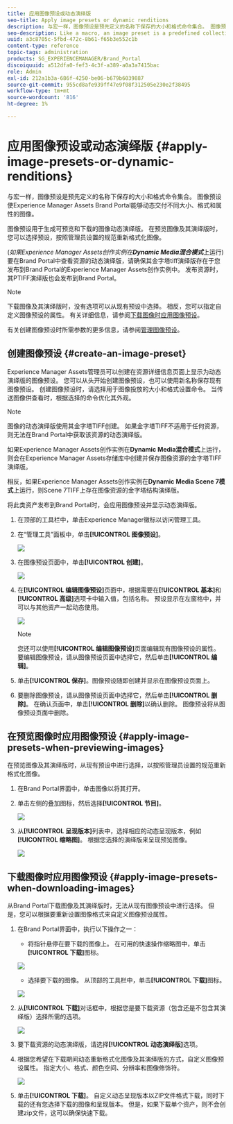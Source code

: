 ```yaml
---
title: 应用图像预设或动态演绎版
seo-title: Apply image presets or dynamic renditions
description: 与宏一样，图像预设是预先定义的名称下保存的大小和格式命令集合。 图像预设使Experience Manager Assets Brand Portal能够动态交付不同大小、格式和属性的图像。
seo-description: Like a macro, an image preset is a predefined collection of sizing and formatting commands saved under a name. Image presets enable Experience Manager Assets Brand Portal to dynamically deliver images of different sizes, formats, and properties.
uuid: a3c8705c-5fbd-472c-8b61-f65b3e552c1b
content-type: reference
topic-tags: administration
products: SG_EXPERIENCEMANAGER/Brand_Portal
discoiquuid: a512dfa0-fef3-4c3f-a389-a0a3a7415bac
role: Admin
exl-id: 212a1b3a-686f-4250-be06-b679b6039887
source-git-commit: 955cd8afe939ff47e9f08f312505e230e2f38495
workflow-type: tm+mt
source-wordcount: '816'
ht-degree: 1%

---
```


# 应用图像预设或动态演绎版 {#apply-image-presets-or-dynamic-renditions}

与宏一样，图像预设是预先定义的名称下保存的大小和格式命令集合。 图像预设使Experience Manager Assets Brand Portal能够动态交付不同大小、格式和属性的图像。

图像预设用于生成可预览和下载的图像动态演绎版。 在预览图像及其演绎版时，您可以选择预设，按照管理员设置的规范重新格式化图像。

(*如果Experience Manager Assets创作实例在&#x200B;**Dynamic Media混合模式***上运行)要在Brand Portal中查看资源的动态演绎版，请确保其金字塔tiff演绎版存在于您发布到Brand Portal的Experience Manager Assets创作实例中。 发布资源时，其PTIFF演绎版也会发布到Brand Portal。

>[!NOTE]
>
>下载图像及其演绎版时，没有选项可以从现有预设中选择。 相反，您可以指定自定义图像预设的属性。 有关详细信息，请参阅[下载图像时应用图像预设](../using/brand-portal-image-presets.md#main-pars-text-1403412644)。


有关创建图像预设时所需参数的更多信息，请参阅[管理图像预设](../using/brand-portal-image-presets.md)。

## 创建图像预设 {#create-an-image-preset}

Experience Manager Assets管理员可以创建在资源详细信息页面上显示为动态演绎版的图像预设。 您可以从头开始创建图像预设，也可以使用新名称保存现有图像预设。 创建图像预设时，请选择用于图像投放的大小和格式设置命令。 当传送图像供查看时，根据选择的命令优化其外观。

>[!NOTE]
>
>图像的动态演绎版使用其金字塔TIFF创建。 如果金字塔TIFF不适用于任何资源，则无法在Brand Portal中获取该资源的动态演绎版。
>
>如果Experience Manager Assets创作实例在&#x200B;**Dynamic Media混合模式**&#x200B;上运行，则会在Experience Manager Assets存储库中创建并保存图像资源的金字塔TIFF演绎版。
>
>相反，如果Experience Manager Assets创作实例在&#x200B;**Dynamic Media Scene 7模式**&#x200B;上运行，则Scene 7TIFF上存在图像资源的金字塔结构演绎版。
>
>将此类资产发布到Brand Portal时，会应用图像预设并显示动态演绎版。


1. 在顶部的工具栏中，单击Experience Manager徽标以访问管理工具。

1. 在“管理工具”面板中，单击&#x200B;**[!UICONTROL 图像预设]**。

   ![](assets/admin-tools-panel-4.png)

1. 在图像预设页面中，单击&#x200B;**[!UICONTROL 创建]**。

   ![](assets/image_preset_homepage.png)

1. 在&#x200B;**[!UICONTROL 编辑图像预设]**&#x200B;页面中，根据需要在&#x200B;**[!UICONTROL 基本]**&#x200B;和&#x200B;**[!UICONTROL 高级]**&#x200B;选项卡中输入值，包括名称。 预设显示在左窗格中，并可以与其他资产一起动态使用。

   ![](assets/image_preset_create.png)

   >[!NOTE]
   >
   >您还可以使用&#x200B;**[!UICONTROL 编辑图像预设]**&#x200B;页面编辑现有图像预设的属性。 要编辑图像预设，请从图像预设页面中选择它，然后单击&#x200B;**[!UICONTROL 编辑]**。

1. 单击&#x200B;**[!UICONTROL 保存]**。图像预设随即创建并显示在图像预设页面上。
1. 要删除图像预设，请从图像预设页面中选择它，然后单击&#x200B;**[!UICONTROL 删除]**。 在确认页面中，单击&#x200B;**[!UICONTROL 删除]**&#x200B;以确认删除。 图像预设将从图像预设页面中删除。

## 在预览图像时应用图像预设  {#apply-image-presets-when-previewing-images}

在预览图像及其演绎版时，从现有预设中进行选择，以按照管理员设置的规范重新格式化图像。

1. 在Brand Portal界面中，单击图像以将其打开。
1. 单击左侧的叠加图标，然后选择&#x200B;**[!UICONTROL 节目]**。

   ![](assets/image-preset-previewrenditions.png)

1. 从&#x200B;**[!UICONTROL 呈现版本]**&#x200B;列表中，选择相应的动态呈现版本，例如&#x200B;**[!UICONTROL 缩略图]**。 根据您选择的演绎版来呈现预览图像。

   ![](assets/image-preset-previewrenditionthumbnail.png)

## 下载图像时应用图像预设 {#apply-image-presets-when-downloading-images}

从Brand Portal下载图像及其演绎版时，无法从现有图像预设中进行选择。 但是，您可以根据要重新设置图像格式来自定义图像预设属性。

1. 在Brand Portal界面中，执行以下操作之一：

   * 将指针悬停在要下载的图像上。 在可用的快速操作缩略图中，单击&#x200B;**[!UICONTROL 下载]**&#x200B;图标。

   ![](assets/downloadsingleasset.png)

   * 选择要下载的图像。 从顶部的工具栏中，单击&#x200B;**[!UICONTROL 下载]**&#x200B;图标。

   ![](assets/downloadassets.png)

1. 从&#x200B;**[!UICONTROL 下载]**&#x200B;对话框中，根据您是要下载资源（包含还是不包含其演绎版）选择所需的选项。

   ![](assets/donload-assets-dialog.png)

1. 要下载资源的动态演绎版，请选择&#x200B;**[!UICONTROL 动态演绎版]**&#x200B;选项。
1. 根据您希望在下载期间动态重新格式化图像及其演绎版的方式，自定义图像预设属性。 指定大小、格式、颜色空间、分辨率和图像修饰符。

   ![](assets/dynamicrenditions.png)

1. 单击&#x200B;**[!UICONTROL 下载]**。 自定义动态呈现版本以ZIP文件格式下载，同时下载的还有您选择下载的图像和呈现版本。 但是，如果下载单个资产，则不会创建zip文件，这可以确保快速下载。

